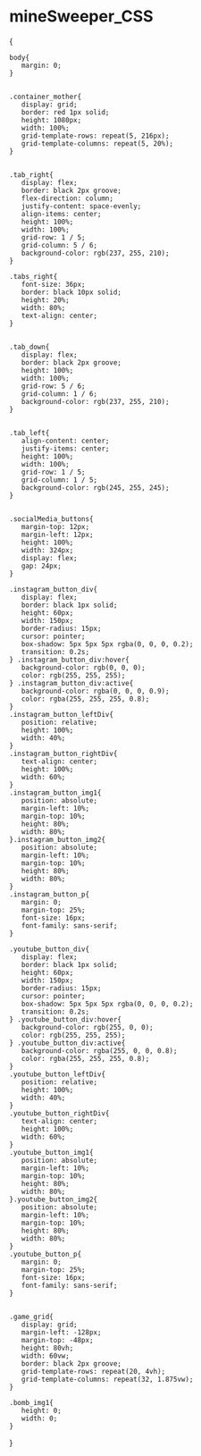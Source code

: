 # mineSweeper_CSS

{

    body{
       margin: 0;
    }
    
    
    .container_mother{
       display: grid;
       border: red 1px solid;
       height: 1080px;
       width: 100%;
       grid-template-rows: repeat(5, 216px);
       grid-template-columns: repeat(5, 20%);
    }
    
    
    .tab_right{
       display: flex;
       border: black 2px groove;
       flex-direction: column;
       justify-content: space-evenly;
       align-items: center;
       height: 100%;
       width: 100%;
       grid-row: 1 / 5;
       grid-column: 5 / 6;
       background-color: rgb(237, 255, 210);
    }
    
    .tabs_right{
       font-size: 36px;
       border: black 10px solid;
       height: 20%;
       width: 80%;
       text-align: center;
    }
    
    
    .tab_down{
       display: flex;
       border: black 2px groove;
       height: 100%;
       width: 100%;
       grid-row: 5 / 6;
       grid-column: 1 / 6;
       background-color: rgb(237, 255, 210);
    }
    
    
    .tab_left{
       align-content: center;
       justify-items: center;
       height: 100%;
       width: 100%;
       grid-row: 1 / 5;
       grid-column: 1 / 5;
       background-color: rgb(245, 255, 245);
    }
    
    
    .socialMedia_buttons{
       margin-top: 12px;
       margin-left: 12px;
       height: 100%;
       width: 324px;
       display: flex;
       gap: 24px;
    }
    
    .instagram_button_div{
       display: flex;
       border: black 1px solid;
       height: 60px;
       width: 150px;
       border-radius: 15px;
       cursor: pointer;
       box-shadow: 5px 5px 5px rgba(0, 0, 0, 0.2);
       transition: 0.2s;
    } .instagram_button_div:hover{
       background-color: rgb(0, 0, 0);
       color: rgb(255, 255, 255);
    } .instagram_button_div:active{
       background-color: rgba(0, 0, 0, 0.9);
       color: rgba(255, 255, 255, 0.8);
    }
    .instagram_button_leftDiv{
       position: relative;
       height: 100%;
       width: 40%;
    }
    .instagram_button_rightDiv{
       text-align: center;
       height: 100%;
       width: 60%;
    }
    .instagram_button_img1{
       position: absolute;
       margin-left: 10%;
       margin-top: 10%;
       height: 80%;
       width: 80%;
    }.instagram_button_img2{
       position: absolute;
       margin-left: 10%;
       margin-top: 10%;
       height: 80%;
       width: 80%;
    }
    .instagram_button_p{
       margin: 0;
       margin-top: 25%;
       font-size: 16px;
       font-family: sans-serif;
    }
    
    .youtube_button_div{
       display: flex;
       border: black 1px solid;
       height: 60px;
       width: 150px;
       border-radius: 15px;
       cursor: pointer;
       box-shadow: 5px 5px 5px rgba(0, 0, 0, 0.2);
       transition: 0.2s;
    } .youtube_button_div:hover{
       background-color: rgb(255, 0, 0);
       color: rgb(255, 255, 255);
    } .youtube_button_div:active{
       background-color: rgba(255, 0, 0, 0.8);
       color: rgba(255, 255, 255, 0.8);
    }
    .youtube_button_leftDiv{
       position: relative;
       height: 100%;
       width: 40%;
    }
    .youtube_button_rightDiv{
       text-align: center;
       height: 100%;
       width: 60%;
    }
    .youtube_button_img1{
       position: absolute;
       margin-left: 10%;
       margin-top: 10%;
       height: 80%;
       width: 80%;
    }.youtube_button_img2{
       position: absolute;
       margin-left: 10%;
       margin-top: 10%;
       height: 80%;
       width: 80%;
    }
    .youtube_button_p{
       margin: 0;
       margin-top: 25%;
       font-size: 16px;
       font-family: sans-serif;
    }
    
    
    .game_grid{
       display: grid;
       margin-left: -128px;
       margin-top: -48px;
       height: 80vh;
       width: 60vw;
       border: black 2px groove;
       grid-template-rows: repeat(20, 4vh);
       grid-template-columns: repeat(32, 1.875vw);
    }
    
    .bomb_img1{
       height: 0;
       width: 0;
    }

}
